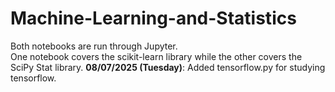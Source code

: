 # Machine-Learning-and-Statistics
Both notebooks are run through Jupyter.  
One notebook covers the scikit-learn library while the other covers the SciPy Stat library. 
<b>08/07/2025 (Tuesday)</b>: Added tensorflow.py for studying tensorflow.  
